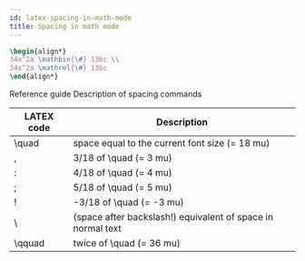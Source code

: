 ```yaml
---
id: latex-spacing-in-math-mode
title: Spacing in math mode
---
```


```latex
\begin{align*}
34x^2a \mathbin{\#} 13bc \\
34x^2a \mathrel{\#} 13bc
\end{align*}
```

Reference guide
Description of spacing commands

LATEX code | Description
------------ | -------------
\quad  | space equal to the current font size (= 18 mu)
\,     | 3/18 of \quad (= 3 mu)
\:     | 4/18 of \quad (= 4 mu)
\;     | 5/18 of \quad (= 5 mu)
\!     | -3/18 of \quad (= -3 mu)
\      | (space after backslash!)	equivalent of space in normal text
\qquad | twice of \quad (= 36 mu)